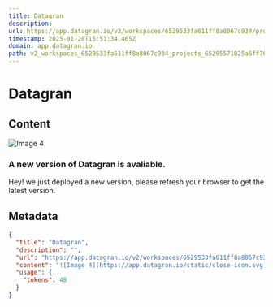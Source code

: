```yaml
---
title: Datagran
description: 
url: https://app.datagran.io/v2/workspaces/6529533fa611ff8a8067c934/projects/65295571825a6ff76f258821/pipelines/6529557a62741bf9dd2bfcae
timestamp: 2025-01-20T15:51:34.465Z
domain: app.datagran.io
path: v2_workspaces_6529533fa611ff8a8067c934_projects_65295571825a6ff76f258821_pipelines_6529557a62741bf9dd2bfcae
---
```


# Datagran



## Content

![Image 4](https://app.datagran.io/static/close-icon.svg)

### A new version of Datagran is avaliable.

Hey! we just deployed a new version, please refresh your browser to get the latest version.

## Metadata

```json
{
  "title": "Datagran",
  "description": "",
  "url": "https://app.datagran.io/v2/workspaces/6529533fa611ff8a8067c934/projects/65295571825a6ff76f258821/pipelines/6529557a62741bf9dd2bfcae",
  "content": "![Image 4](https://app.datagran.io/static/close-icon.svg)\n\n### A new version of Datagran is avaliable.\n\nHey! we just deployed a new version, please refresh your browser to get the latest version.",
  "usage": {
    "tokens": 48
  }
}
```
